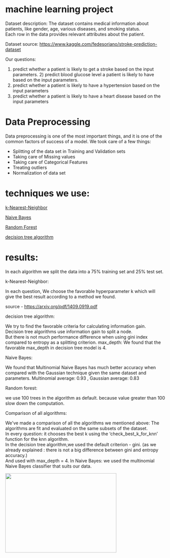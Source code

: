 #  machine learning project

Dataset description: 
The dataset contains medical information about patients, like gender, age, various diseases, and smoking status.  
Each row in the data provides relevant attributes about the patient.

Dataset source: https://www.kaggle.com/fedesoriano/stroke-prediction-dataset

Our questions:
1) predict whether a patient is likely to get a stroke based on the input parameters.                                                                     2) predict blood glucose level a patient is likely to have based on the input parameters.
3) predict whether a patient is likely to have a hypertension based on the input parameters
4) predict whether a patient is likely to have a heart disease based on the input parameters

# Data Preprocessing
Data preprocessing is one of the most important things, and it is one of the common factors of success of a model.
We took care of a few things:

* Splitting of the data set in Training and Validation sets
* Taking care of Missing values
* Taking care of Categorical Features
* Treating outliers
* Normalization of data set

# techniques we use:

<a href=https://en.wikipedia.org/wiki/K-nearest_neighbors_algorithm>k-Nearest-Neighbor</a>

<a href=https://en.wikipedia.org/wiki/Naive_Bayes_classifier>Naive Bayes</a>

<a href=https://en.wikipedia.org/wiki/Random_forest>Random Forest</a>

<a href=https://en.wikipedia.org/wiki/Decision_tree_learning>decision tree algorithm</a>


# results:

In each algorithm we split the data into a 75% training set and 25% test set.  

k-Nearest-Neighbor:

In each question, We choose the favorable hyperparameter k which will give the best result according to a method we found.

source - https://arxiv.org/pdf/1409.0919.pdf 

decision tree algorithm: 

We try to find the favorable criteria for calculating information gain.
Decision tree algorithms use information gain to split a node.   
But there is not much performance difference when using gini index compared to entropy as a splitting criterion.
max_depth: We found that the favorable max_depth in decision tree model is 4.
 
Naive Bayes:

We found that Multinomial Naive Bayes has much better accuracy when compared with the Gaussian technique given the same dataset and parameters.
Multinomial average: 0.93 , Gaussian average: 0.83

Random forest:

we use 100 trees in the algorithm as default. because value greater than 100 slow down the computation.

Comparison of all algorithms:

We've made a comparison of all the algorithms we mentioned above: 
The algorithms are fit and evaluated on the same subsets of the dataset.    
In every question: it chooses the best k using the ‘check_best_k_for_knn’ function for the knn algorithm.   
In the decision tree algorithm,we used the default criterion - gini.
(as we already explained : there is not a big difference between gini and entropy accuracy.)  
And used with max_depth = 4.
In Naive Bayes: we used the multinomial Naive Bayes classifier that suits our data.


<img src="/images/classification_algorithms_results.jpeg" height="250" width="350" >





 
